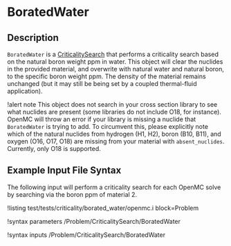 # BoratedWater

## Description

`BoratedWater` is a [CriticalitySearch](AddCriticalitySearchAction.md) that
performs a criticality search based on the natural boron weight ppm in water.
This object will clear the nuclides in the provided material, and overwrite
with natural water and natural boron, to the specific boron weight ppm.
The density of the material remains unchanged (but it may still be being set by a
coupled thermal-fluid application).

!alert note
This object does not search in your cross section library to see what nuclides
are present (some libraries do not include O18, for instance). OpenMC will
throw an error if your library is missing a nuclide that `BoratedWater` is
trying to add. To circumvent this, please explicitly note which of the natural
nuclides from hydrogen (H1, H2), boron (B10, B11), and oxygen (O16, O17, O18)
are missing from your material with `absent_nuclides`. Currently, only O18 is supported.

## Example Input File Syntax

The following input will perform a criticality search for each OpenMC solve
by searching via the boron ppm of material 2.

!listing test/tests/criticality/borated_water/openmc.i
  block=Problem

!syntax parameters /Problem/CriticalitySearch/BoratedWater

!syntax inputs /Problem/CriticalitySearch/BoratedWater
